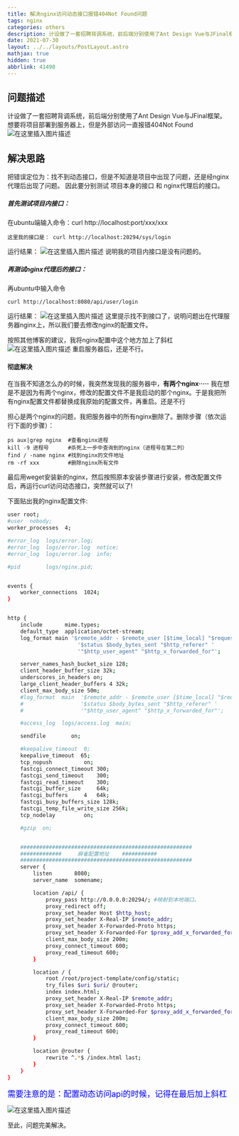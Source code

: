```yaml
---
title: 解决nginx访问动态接口报错404Not Found问题
tags: nginx
categories: others
description: 计设做了一套招聘背调系统，前后端分别使用了Ant Design Vue与JFinal框架。想要将项目部署到服务器上，但是外部访问一直报错404Not Found，记录解决方法
date: 2021-07-30
layout: ../../layouts/PostLayout.astro
mathjax: true
hidden: true
abbrlink: 41490
---
```


## 问题描述

计设做了一套招聘背调系统，前后端分别使用了Ant Design Vue与JFinal框架。想要将项目部署到服务器上，但是外部访问一直报错404Not Found
![在这里插入图片描述](https://raw.githubusercontent.com/zqqcee/img_repo/main/img/202305181520276.png)

## 解决思路

把错误定位为：找不到动态接口，但是不知道是项目中出现了问题，还是经nginx代理后出现了问题。
因此要分别测试 项目本身的接口 和 nginx代理后的接口。

##### 首先测试项目内接口：

在ubuntu端输入命令：curl http://localhost:port/xxx/xxx

```
这里我的接口是： curl http://localhost:20294/sys/login
```

运行结果：
![在这里插入图片描述](https://raw.githubusercontent.com/zqqcee/img_repo/main/img/202305181520630.png)
说明我的项目内接口是没有问题的。

##### 再测试nginx代理后的接口：

再ubuntu中输入命令

```
curl http://localhost:8080/api/user/login
```

运行结果：
![在这里插入图片描述](https://raw.githubusercontent.com/zqqcee/img_repo/main/img/202305181520460.png)
这里提示找不到接口了，说明问题出在代理服务器nginx上，所以我们要去修改nginx的配置文件。

按照其他博客的建议，我将nginx配置中这个地方加上了斜杠
![在这里插入图片描述](https://raw.githubusercontent.com/zqqcee/img_repo/main/img/202305181520853.png)
重启服务器后，还是不行。

#### 彻底解决

在当我不知道怎么办的时候，我突然发现我的服务器中，**有两个nginx·····**
我在想是不是因为有两个nginx，修改的配置文件不是我启动的那个nginx。于是我把所有nginx配置文件都替换成我原始的配置文件，再重启。还是不行

担心是两个nginx的问题，我把服务器中的所有nginx删除了。删除步骤（依次运行下面的步骤）：

```
ps aux|grep nginx  #查看nginx进程
kill -9 进程号      #杀死上一步中查询到的nginx（进程号在第二列）
find / -name nginx #找到nginx的文件地址
rm -rf xxx         #删除nginx所有文件
```

最后用weget安装新的nginx，然后按照原本安装步骤进行安装，修改配置文件后，再运行curl访问动态接口，突然就可以了!

下面贴出我的nginx配置文件:

```bash
user root;
#user  nobody;
worker_processes  4;

#error_log  logs/error.log;
#error_log  logs/error.log  notice;
#error_log  logs/error.log  info;

#pid        logs/nginx.pid;


events {
    worker_connections  1024;
}


http {
    include       mime.types;
    default_type  application/octet-stream;
    log_format main '$remote_addr - $remote_user [$time_local] "$request" '
                      '$status $body_bytes_sent "$http_referer" '
                      '"$http_user_agent" "$http_x_forwarded_for"';

    server_names_hash_bucket_size 128;
    client_header_buffer_size 32k;
    underscores_in_headers on;
    large_client_header_buffers 4 32k;
    client_max_body_size 50m;
    #log_format  main  '$remote_addr - $remote_user [$time_local] "$request" '
    #                  '$status $body_bytes_sent "$http_referer" '
    #                  '"$http_user_agent" "$http_x_forwarded_for"';

    #access_log  logs/access.log  main;

    sendfile        on;

    #keepalive_timeout  0;
    keepalive_timeout  65;
    tcp_nopush          on;
    fastcgi_connect_timeout 300;
    fastcgi_send_timeout    300;
    fastcgi_read_timeout    300;
    fastcgi_buffer_size     64k;
    fastcgi_buffers     4   64k;
    fastcgi_busy_buffers_size 128k;
    fastcgi_temp_file_write_size 256k;
    tcp_nodelay         on;

    #gzip  on;


    ######################################################
    #############     麻雀配置地址    ###########
    ######################################################
    server {
        listen       8080;
        server_name  somename;

        location /api/ {
            proxy_pass http://0.0.0.0:20294/; #映射到本地端口。
            proxy_redirect off;
            proxy_set_header Host $http_host;
            proxy_set_header X-Real-IP $remote_addr;
            proxy_set_header X-Forwarded-Proto https;
            proxy_set_header X-Forwarded-For $proxy_add_x_forwarded_for;
            client_max_body_size 200m;
            proxy_connect_timeout 600;
            proxy_read_timeout 600;
        }

        location / {
            root /root/project-template/config/static;
            try_files $uri $uri/ @router;
            index index.html;
            proxy_set_header X-Real-IP $remote_addr;
            proxy_set_header X-Forwarded-Proto https;
            proxy_set_header X-Forwarded-For $proxy_add_x_forwarded_for;
            client_max_body_size 200m;
            proxy_connect_timeout 600;
            proxy_read_timeout 600;
        }

        location @router {
            rewrite ^.*$ /index.html last;
        }
    }
}

```

<font color="blue" size="4">需要注意的是：配置动态访问api的时候，记得在最后加上斜杠</font>

![在这里插入图片描述](https://raw.githubusercontent.com/zqqcee/img_repo/main/img/202305181520695.png)

至此，问题完美解决。
